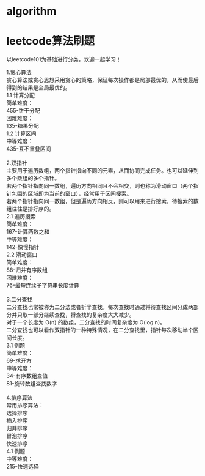 # algorithm
<h1>leetcode算法刷题</h1>

以leetcode101为基础进行分类，欢迎一起学习！
  
1.贪心算法<br/>
  贪心算法或贪心思想采用贪心的策略，保证每次操作都是局部最优的，从而使最后得到的结果是全局最优的。<br/>
  1.1 计算分配<br/>
    简单难度：<br/>
      455-饼干分配<br/>
    困难难度：<br/>
      135-糖果分配<br/>
  1.2 计算区间<br/>
    中等难度：<br/>
      435-互不重叠区间<br/>
<br/>
2.双指针<br/>
  主要用于遍历数组，两个指针指向不同的元素，从而协同完成任务。也可以延伸到多个数组的多个指针。<br/>
  若两个指针指向同一数组，遍历方向相同且不会相交，则也称为滑动窗口（两个指针包围的区域即为当前的窗口），经常用于区间搜索。<br/>
  若两个指针指向同一数组，但是遍历方向相反，则可以用来进行搜索，待搜索的数组往往是排好序的。<br/>
  2.1 遍历搜索<br/>
    简单难度：<br/>
      167-计算两数之和<br/>
    中等难度：<br/>
      142-快慢指针<br/>
  2.2 滑动窗口<br/>
    简单难度：<br/>
      88-归并有序数组<br/>
    困难难度：<br/>
      76-最短连续子字符串长度计算<br/>
<br/>
3.二分查找<br/>
  二分查找也常被称为二分法或者折半查找，每次查找时通过将待查找区间分成两部分并只取一部分继续查找，将查找的复杂度大大减少。<br/>
  对于一个长度为 O(n) 的数组，二分查找的时间复杂度为 O(log n)。<br/>
  二分查找也可以看作双指针的一种特殊情况，在二分查找里，指针每次移动半个区间长度。<br/>
  3.1 例题<br/>
    简单难度：<br/>
      69-求开方<br/>
    中等难度：<br/>
      34-有序数组查值<br/>
      81-旋转数组查找数字<br/>
<br/>
4.排序算法<br/>
  常用排序算法：<br/>
    选择排序<br/>
    插入排序<br/>
    归并排序<br/>
    冒泡排序<br/>
    快速排序<br/>
  4.1 例题<br/>
    中等难度：<br/>
      215-快速选择<br/>
       
